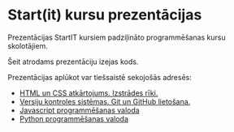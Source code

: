# Start(it) kursu prezentācijas

Prezentācijas StartIT kursiem padziļināto programmēšanas kursu skolotājiem.

Šeit atrodams prezentāciju izejas kods.

Prezentācijas aplūkot var tiešsaistē sekojošās adresēs:

- [HTML un CSS atkārtojums. Izstrādes rīki.](https://gitpitch.com/startitfonds/prog-2019-prezentacijas?p=temas/html/teorija)
- [Versiju kontroles sistēmas. Git un GitHub lietošana.](https://gitpitch.com/startitfonds/prog-2019-prezentacijas?p=temas/git)
- [Javascript programmēšanas valoda](https://gitpitch.com/startitfonds/prog-2019-prezentacijas?p=temas/javascript)
- [Python programmēšanas valoda](https://gitpitch.com/startitfonds/prog-2019-prezentacijas?p=temas/python)
